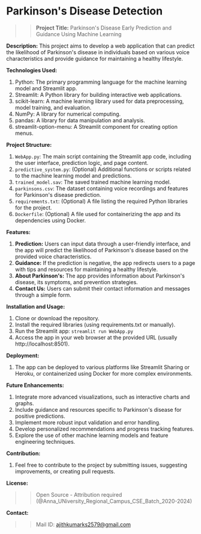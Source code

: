 # Parkinson's Disease Detection

>> **Project Title:** Parkinson's Disease Early Prediction and Guidance Using Machine Learning

**Description:**
This project aims to develop a web application that can predict the likelihood of Parkinson's disease in individuals based on various voice characteristics and provide guidance for maintaining a healthy lifestyle.

**Technologies Used:**
1. Python: The primary programming language for the machine learning model and Streamlit app.
2. Streamlit: A Python library for building interactive web applications.
3. scikit-learn: A machine learning library used for data preprocessing, model training, and evaluation.
4. NumPy: A library for numerical computing.
5. pandas: A library for data manipulation and analysis.
6. streamlit-option-menu: A Streamlit component for creating option menus.

**Project Structure:**
1. `WebApp.py`: The main script containing the Streamlit app code, including the user interface, prediction logic, and page content.
2. `predictive_system.py`: (Optional) Additional functions or scripts related to the machine learning model and predictions.
3. `trained_model.sav`: The saved trained machine learning model.
4. `parkinsons.csv`: The dataset containing voice recordings and features for Parkinson's disease prediction.
5. `requirements.txt`: (Optional) A file listing the required Python libraries for the project.
6. `Dockerfile`: (Optional) A file used for containerizing the app and its dependencies using Docker.

**Features:**
1. **Prediction:** Users can input data through a user-friendly interface, and the app will predict the likelihood of Parkinson's disease based on the provided voice characteristics.
2. **Guidance:** If the prediction is negative, the app redirects users to a page with tips and resources for maintaining a healthy lifestyle.
3. **About Parkinson's:** The app provides information about Parkinson's disease, its symptoms, and prevention strategies.
4. **Contact Us:** Users can submit their contact information and messages through a simple form.

**Installation and Usage:**
1. Clone or download the repository.
2. Install the required libraries (using requirements.txt or manually).
3. Run the Streamlit app: `streamlit run WebApp.py`
4. Access the app in your web browser at the provided URL (usually http://localhost:8501).

**Deployment:**
1. The app can be deployed to various platforms like Streamlit Sharing or Heroku, or containerized using Docker for more complex environments.

**Future Enhancements:**
1. Integrate more advanced visualizations, such as interactive charts and graphs.
2. Include guidance and resources specific to Parkinson's disease for positive predictions.
3. Implement more robust input validation and error handling.
4. Develop personalized recommendations and progress tracking features.
5. Explore the use of other machine learning models and feature engineering techniques.

**Contribution:**
1. Feel free to contribute to the project by submitting issues, suggesting improvements, or creating pull requests.

**License:**
>> Open Source - Attribution required (@Anna_UNiversity_Regional_Campus_CSE_Batch_2020-2024)

**Contact:**
>> Mail ID: ajithkumarks2579@gmail.com
